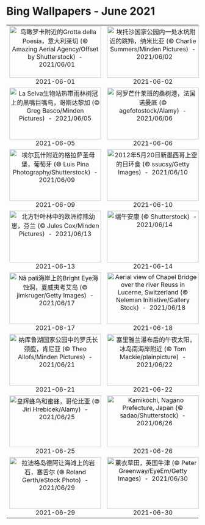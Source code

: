 # Bing Wallpapers - June 2021

| | | | |
|:-------------------------:|:-------------------------:|:-------------------------:|:-------------------------:|
| <a href="https://cn.bing.com/th?id=OHR.PoetrysCave_ZH-CN3196193909_UHD.jpg" target="_blank"><img src="https://cn.bing.com/th?id=OHR.PoetrysCave_ZH-CN3196193909_UHD.jpg&w=480" width="240" height="135" alt="鸟瞰罗卡附近的Grotta della Poesia，意大利莱切 (© Amazing Aerial Agency/Offset by Shutterstock)  -  2021/06/01" title="鸟瞰罗卡附近的Grotta della Poesia，意大利莱切 (© Amazing Aerial Agency/Offset by Shutterstock)  -  2021/06/01"></a><br>2021-06-01<br> | <a href="https://cn.bing.com/th?id=OHR.EstoshaSpringbok_ZH-CN3452100881_UHD.jpg" target="_blank"><img src="https://cn.bing.com/th?id=OHR.EstoshaSpringbok_ZH-CN3452100881_UHD.jpg&w=480" width="240" height="135" alt="埃托沙国家公园内一处水坑附近的跳羚，纳米比亚 (© Charlie Summers/Minden Pictures)  -  2021/06/02" title="埃托沙国家公园内一处水坑附近的跳羚，纳米比亚 (© Charlie Summers/Minden Pictures)  -  2021/06/02"></a><br>2021-06-02<br> | <a href="https://cn.bing.com/th?id=OHR.SocaCycles_ZH-CN3583247274_UHD.jpg" target="_blank"><img src="https://cn.bing.com/th?id=OHR.SocaCycles_ZH-CN3583247274_UHD.jpg&w=480" width="240" height="135" alt="斯洛文尼亚索奇河上的木制吊桥上骑自行车的人的鸟瞰图 (© Amazing Aerial Agency/Offset by Shutterstock)  -  2021/06/03" title="斯洛文尼亚索奇河上的木制吊桥上骑自行车的人的鸟瞰图 (© Amazing Aerial Agency/Offset by Shutterstock)  -  2021/06/03"></a><br>2021-06-03<br> | <a href="https://cn.bing.com/th?id=OHR.Pilat_ZH-CN0091553547_UHD.jpg" target="_blank"><img src="https://cn.bing.com/th?id=OHR.Pilat_ZH-CN0091553547_UHD.jpg&w=480" width="240" height="135" alt="法国西南部阿卡雄湾的皮拉沙丘 (© aluxum/iStock/Getty Images Plus)  -  2021/06/04" title="法国西南部阿卡雄湾的皮拉沙丘 (© aluxum/iStock/Getty Images Plus)  -  2021/06/04"></a><br>2021-06-04<br> |
| <a href="https://cn.bing.com/th?id=OHR.ToucanRainforest_ZH-CN0522556036_UHD.jpg" target="_blank"><img src="https://cn.bing.com/th?id=OHR.ToucanRainforest_ZH-CN0522556036_UHD.jpg&w=480" width="240" height="135" alt="La Selva生物站热带雨林树冠上的黑嘴巨嘴鸟，哥斯达黎加 (© Greg Basco/Minden Pictures)  -  2021/06/05" title="La Selva生物站热带雨林树冠上的黑嘴巨嘴鸟，哥斯达黎加 (© Greg Basco/Minden Pictures)  -  2021/06/05"></a><br>2021-06-05<br> | <a href="https://cn.bing.com/th?id=OHR.ArromanchesLesBains_ZH-CN0631947158_UHD.jpg" target="_blank"><img src="https://cn.bing.com/th?id=OHR.ArromanchesLesBains_ZH-CN0631947158_UHD.jpg&w=480" width="240" height="135" alt="阿罗芒什莱班的桑树港，法国诺曼底 (© agefotostock/Alamy)  -  2021/06/06" title="阿罗芒什莱班的桑树港，法国诺曼底 (© agefotostock/Alamy)  -  2021/06/06"></a><br>2021-06-06<br> | <a href="https://cn.bing.com/th?id=OHR.BuntingBird_ZH-CN0707942842_UHD.jpg" target="_blank"><img src="https://cn.bing.com/th?id=OHR.BuntingBird_ZH-CN0707942842_UHD.jpg&w=480" width="240" height="135" alt="向日葵上的靛蓝彩旗鸟 (© William Krumpelman/Getty Images)  -  2021/06/07" title="向日葵上的靛蓝彩旗鸟 (© William Krumpelman/Getty Images)  -  2021/06/07"></a><br>2021-06-07<br> | <a href="https://cn.bing.com/th?id=OHR.CortezJacks_ZH-CN1619906832_UHD.jpg" target="_blank"><img src="https://cn.bing.com/th?id=OHR.CortezJacks_ZH-CN1619906832_UHD.jpg&w=480" width="240" height="135" alt="加利福尼亚湾中数千条杰克鱼成群游动，墨西哥普尔莫角国家公园 (© Christian Vizl/Tandem Stills + Motion)  -  2021/06/08" title="加利福尼亚湾中数千条杰克鱼成群游动，墨西哥普尔莫角国家公园 (© Christian Vizl/Tandem Stills + Motion)  -  2021/06/08"></a><br>2021-06-08<br> |
| <a href="https://cn.bing.com/th?id=OHR.ForteNossa_ZH-CN2163490377_UHD.jpg" target="_blank"><img src="https://cn.bing.com/th?id=OHR.ForteNossa_ZH-CN2163490377_UHD.jpg&w=480" width="240" height="135" alt="埃尔瓦什附近的格拉萨圣母堡，葡萄牙 (© Luis Pina Photography/Shutterstock)  -  2021/06/09" title="埃尔瓦什附近的格拉萨圣母堡，葡萄牙 (© Luis Pina Photography/Shutterstock)  -  2021/06/09"></a><br>2021-06-09<br> | <a href="https://cn.bing.com/th?id=OHR.AnnularEclipse_ZH-CN2345201060_UHD.jpg" target="_blank"><img src="https://cn.bing.com/th?id=OHR.AnnularEclipse_ZH-CN2345201060_UHD.jpg&w=480" width="240" height="135" alt="2012年5月20日新墨西哥上空的日环食 (© ssucsy/Getty Images)  -  2021/06/10" title="2012年5月20日新墨西哥上空的日环食 (© ssucsy/Getty Images)  -  2021/06/10"></a><br>2021-06-10<br> | <a href="https://cn.bing.com/th?id=OHR.GlenEtive_ZH-CN2562811591_UHD.jpg" target="_blank"><img src="https://cn.bing.com/th?id=OHR.GlenEtive_ZH-CN2562811591_UHD.jpg&w=480" width="240" height="135" alt="格伦·埃蒂夫盛开着石南花的小湖，苏格兰 (© Oliver Hellowell/Minden Pictures)  -  2021/06/11" title="格伦·埃蒂夫盛开着石南花的小湖，苏格兰 (© Oliver Hellowell/Minden Pictures)  -  2021/06/11"></a><br>2021-06-11<br> | <a href="https://cn.bing.com/th?id=OHR.BBNPGrande_ZH-CN4071551965_UHD.jpg" target="_blank"><img src="https://cn.bing.com/th?id=OHR.BBNPGrande_ZH-CN4071551965_UHD.jpg&w=480" width="240" height="135" alt="大弯国家公园中里奥格兰德河的景色，德克萨斯州 (© Ian Shive/Tandem Stills + Motion)  -  2021/06/12" title="大弯国家公园中里奥格兰德河的景色，德克萨斯州 (© Ian Shive/Tandem Stills + Motion)  -  2021/06/12"></a><br>2021-06-12<br> |
| <a href="https://cn.bing.com/th?id=OHR.FinlandBrownBear_ZH-CN5507007611_UHD.jpg" target="_blank"><img src="https://cn.bing.com/th?id=OHR.FinlandBrownBear_ZH-CN5507007611_UHD.jpg&w=480" width="240" height="135" alt="北方针叶林中的欧洲棕熊幼崽，芬兰 (© Jules Cox/Minden Pictures)  -  2021/06/13" title="北方针叶林中的欧洲棕熊幼崽，芬兰 (© Jules Cox/Minden Pictures)  -  2021/06/13"></a><br>2021-06-13<br> | <a href="https://cn.bing.com/th?id=OHR.DragonBoatFestival2021_ZH-CN2761776128_UHD.jpg" target="_blank"><img src="https://cn.bing.com/th?id=OHR.DragonBoatFestival2021_ZH-CN2761776128_UHD.jpg&w=480" width="240" height="135" alt="端午安康 (© Shutterstock)  -  2021/06/14" title="端午安康 (© Shutterstock)  -  2021/06/14"></a><br>2021-06-14<br> | <a href="https://cn.bing.com/th?id=OHR.LakePinatubo_ZH-CN5947011761_UHD.jpg" target="_blank"><img src="https://cn.bing.com/th?id=OHR.LakePinatubo_ZH-CN5947011761_UHD.jpg&w=480" width="240" height="135" alt="鸟瞰皮纳图博火山湖和山脉，菲律宾波拉克 (© Amazing Aerial Agency/Offset by Shutterstock)  -  2021/06/15" title="鸟瞰皮纳图博火山湖和山脉，菲律宾波拉克 (© Amazing Aerial Agency/Offset by Shutterstock)  -  2021/06/15"></a><br>2021-06-15<br> | <a href="https://cn.bing.com/th?id=OHR.GBRTurtle_ZH-CN6069093254_UHD.jpg" target="_blank"><img src="https://cn.bing.com/th?id=OHR.GBRTurtle_ZH-CN6069093254_UHD.jpg&w=480" width="240" height="135" alt="正在潜水的绿蠵龟，澳大利亚大堡礁 (© imageBROKER/Alamy)  -  2021/06/16" title="正在潜水的绿蠵龟，澳大利亚大堡礁 (© imageBROKER/Alamy)  -  2021/06/16"></a><br>2021-06-16<br> |
| <a href="https://cn.bing.com/th?id=OHR.BrightEye_ZH-CN6196887876_UHD.jpg" target="_blank"><img src="https://cn.bing.com/th?id=OHR.BrightEye_ZH-CN6196887876_UHD.jpg&w=480" width="240" height="135" alt="Nā pali海岸上的Bright Eye海蚀洞，夏威夷考艾岛 (© jimkruger/Getty Images)  -  2021/06/17" title="Nā pali海岸上的Bright Eye海蚀洞，夏威夷考艾岛 (© jimkruger/Getty Images)  -  2021/06/17"></a><br>2021-06-17<br> | <a href="https://cn.bing.com/th?id=OHR.ReussRiver_ZH-CN5897721217_UHD.jpg" target="_blank"><img src="https://cn.bing.com/th?id=OHR.ReussRiver_ZH-CN5897721217_UHD.jpg&w=480" width="240" height="135" alt="Aerial view of Chapel Bridge over the river Reuss in Lucerne, Switzerland (© Neleman Initiative/Gallery Stock)  -  2021/06/18" title="Aerial view of Chapel Bridge over the river Reuss in Lucerne, Switzerland (© Neleman Initiative/Gallery Stock)  -  2021/06/18"></a><br>2021-06-18<br> | <a href="https://cn.bing.com/th?id=OHR.BurleighHeads_ZH-CN6052781534_UHD.jpg" target="_blank"><img src="https://cn.bing.com/th?id=OHR.BurleighHeads_ZH-CN6052781534_UHD.jpg&w=480" width="240" height="135" alt="在伯利角冲浪的人们，澳大利亚黄金海岸 (© Vicki Smith/Getty Images)  -  2021/06/19" title="在伯利角冲浪的人们，澳大利亚黄金海岸 (© Vicki Smith/Getty Images)  -  2021/06/19"></a><br>2021-06-19<br> | <a href="https://cn.bing.com/th?id=OHR.FatherEagle_ZH-CN6127856255_UHD.jpg" target="_blank"><img src="https://cn.bing.com/th?id=OHR.FatherEagle_ZH-CN6127856255_UHD.jpg&w=480" width="240" height="135" alt="育空河附近巢穴中的一对白头海雕和雏鹰，加拿大育空 (© Mark Newman/Minden Pictures)  -  2021/06/20" title="育空河附近巢穴中的一对白头海雕和雏鹰，加拿大育空 (© Mark Newman/Minden Pictures)  -  2021/06/20"></a><br>2021-06-20<br> |
| <a href="https://cn.bing.com/th?id=OHR.RothschildGiraffe_ZH-CN9266877986_UHD.jpg" target="_blank"><img src="https://cn.bing.com/th?id=OHR.RothschildGiraffe_ZH-CN9266877986_UHD.jpg&w=480" width="240" height="135" alt="纳库鲁湖国家公园中的罗氏长颈鹿，肯尼亚 (© Theo Allofs/Minden Pictures)  -  2021/06/21" title="纳库鲁湖国家公园中的罗氏长颈鹿，肯尼亚 (© Theo Allofs/Minden Pictures)  -  2021/06/21"></a><br>2021-06-21<br> | <a href="https://cn.bing.com/th?id=OHR.SouthCoast_ZH-CN9438294266_UHD.jpg" target="_blank"><img src="https://cn.bing.com/th?id=OHR.SouthCoast_ZH-CN9438294266_UHD.jpg&w=480" width="240" height="135" alt="塞里雅兰瀑布后的午夜太阳，冰岛南海岸附近 (© Tom Mackie/plainpicture)  -  2021/06/22" title="塞里雅兰瀑布后的午夜太阳，冰岛南海岸附近 (© Tom Mackie/plainpicture)  -  2021/06/22"></a><br>2021-06-22<br> | <a href="https://cn.bing.com/th?id=OHR.Nichinan_ZH-CN9549208263_UHD.jpg" target="_blank"><img src="https://cn.bing.com/th?id=OHR.Nichinan_ZH-CN9549208263_UHD.jpg&w=480" width="240" height="135" alt="日南市的萤火虫，日本鸟取县 (© north-tail/Getty Images Plus)  -  2021/06/23" title="日南市的萤火虫，日本鸟取县 (© north-tail/Getty Images Plus)  -  2021/06/23"></a><br>2021-06-23<br> | <a href="https://cn.bing.com/th?id=OHR.DenaliCaribou_ZH-CN9804350098_UHD.jpg" target="_blank"><img src="https://cn.bing.com/th?id=OHR.DenaliCaribou_ZH-CN9804350098_UHD.jpg&w=480" width="240" height="135" alt="德纳利国家公园和自然保护区的驯鹿，阿拉斯加 (© Design Pics/Danita Delimont)  -  2021/06/24" title="德纳利国家公园和自然保护区的驯鹿，阿拉斯加 (© Design Pics/Danita Delimont)  -  2021/06/24"></a><br>2021-06-24<br> |
| <a href="https://cn.bing.com/th?id=OHR.Heliodoxa_ZH-CN9872355419_UHD.jpg" target="_blank"><img src="https://cn.bing.com/th?id=OHR.Heliodoxa_ZH-CN9872355419_UHD.jpg&w=480" width="240" height="135" alt="皇辉蜂鸟和蜜蜂，哥伦比亚 (© Jiri Hrebicek/Alamy)  -  2021/06/25" title="皇辉蜂鸟和蜜蜂，哥伦比亚 (© Jiri Hrebicek/Alamy)  -  2021/06/25"></a><br>2021-06-25<br> | <a href="https://cn.bing.com/th?id=OHR.Kamikouchi_ZH-CN5677161294_UHD.jpg" target="_blank"><img src="https://cn.bing.com/th?id=OHR.Kamikouchi_ZH-CN5677161294_UHD.jpg&w=480" width="240" height="135" alt="Kamikōchi, Nagano Prefecture, Japan (© sadao/Shutterstock)  -  2021/06/26" title="Kamikōchi, Nagano Prefecture, Japan (© sadao/Shutterstock)  -  2021/06/26"></a><br>2021-06-26<br> | <a href="https://cn.bing.com/th?id=OHR.GreaterFlamingosIndia_ZH-CN5655181892_UHD.jpg" target="_blank"><img src="https://cn.bing.com/th?id=OHR.GreaterFlamingosIndia_ZH-CN5655181892_UHD.jpg&w=480" width="240" height="135" alt="大型火烈鸟迁徙到淡水区，印度 (© Amresh Mishra/500px/Getty Images)  -  2021/06/27" title="大型火烈鸟迁徙到淡水区，印度 (© Amresh Mishra/500px/Getty Images)  -  2021/06/27"></a><br>2021-06-27<br> | <a href="https://cn.bing.com/th?id=OHR.Cittadella_ZH-CN0039969121_UHD.jpg" target="_blank"><img src="https://cn.bing.com/th?id=OHR.Cittadella_ZH-CN0039969121_UHD.jpg&w=480" width="240" height="135" alt="戈佐岛上的Cittadella城堡,马耳他 (© Davide Seddio/Getty Images)  -  2021/06/28" title="戈佐岛上的Cittadella城堡,马耳他 (© Davide Seddio/Getty Images)  -  2021/06/28"></a><br>2021-06-28<br> |
| <a href="https://cn.bing.com/th?id=OHR.RocksSeychelles_ZH-CN0105602892_UHD.jpg" target="_blank"><img src="https://cn.bing.com/th?id=OHR.RocksSeychelles_ZH-CN0105602892_UHD.jpg&w=480" width="240" height="135" alt="拉迪格岛德阿让海滩上的岩石，塞舌尔 (© Roland Gerth/eStock Photo)  -  2021/06/29" title="拉迪格岛德阿让海滩上的岩石，塞舌尔 (© Roland Gerth/eStock Photo)  -  2021/06/29"></a><br>2021-06-29<br> | <a href="https://cn.bing.com/th?id=OHR.LavenderBlooms_ZH-CN5541892943_UHD.jpg" target="_blank"><img src="https://cn.bing.com/th?id=OHR.LavenderBlooms_ZH-CN5541892943_UHD.jpg&w=480" width="240" height="135" alt="薰衣草田，英国牛津 (© Peter Greenway/EyeEm/Getty Images)  -  2021/06/30" title="薰衣草田，英国牛津 (© Peter Greenway/EyeEm/Getty Images)  -  2021/06/30"></a><br>2021-06-30<br> |  |  |
